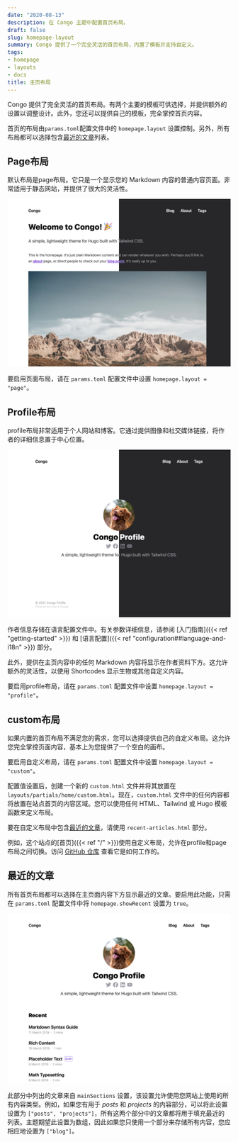```yaml
---
date: "2020-08-13"
description: 在 Congo 主题中配置首页布局。
draft: false
slug: homepage-layout
summary: Congo 提供了一个完全灵活的首页布局，内置了模板并支持自定义。
tags:
- homepage
- layouts
- docs
title: 主页布局
---
```


Congo 提供了完全灵活的首页布局。有两个主要的模板可供选择，并提供额外的设置以调整设计。此外，您还可以提供自己的模板，完全掌控首页内容。

首页的布局由`params.toml`配置文件中的 `homepage.layout` 设置控制。另外，所有布局都可以选择包含[最近的文章](#recent-articles)列表。

## Page布局

默认布局是page布局。它只是一个显示您的 Markdown 内容的普通内容页面。非常适用于静态网站，并提供了很大的灵活性。

![首页布局截图](home-page.jpg)

要启用页面布局，请在 `params.toml` 配置文件中设置 `homepage.layout = "page"`。

## Profile布局

profile布局非常适用于个人网站和博客。它通过提供图像和社交媒体链接，将作者的详细信息置于中心位置。

![个人资料布局截图](home-profile.jpg)

作者信息存储在语言配置文件中。有关参数详细信息，请参阅 [入门指南]({{< ref "getting-started" >}}) 和 [语言配置]({{< ref "configuration##language-and-i18n" >}}) 部分。

此外，提供在主页内容中的任何 Markdown 内容将显示在作者资料下方。这允许额外的灵活性，以使用 Shortcodes 显示生物或其他自定义内容。

要启用profile布局，请在 `params.toml` 配置文件中设置 `homepage.layout = "profile"`。

## custom布局

如果内置的首页布局不满足您的需求，您可以选择提供自己的自定义布局。这允许您完全掌控页面内容，基本上为您提供了一个空白的画布。

要启用自定义布局，请在 `params.toml` 配置文件中设置 `homepage.layout = "custom"`。

配置值设置后，创建一个新的 `custom.html` 文件并将其放置在 `layouts/partials/home/custom.html`。现在，`custom.html` 文件中的任何内容都将放置在站点首页的内容区域。您可以使用任何 HTML、Tailwind 或 Hugo 模板函数来定义布局。

要在自定义布局中包含[最近的文章](#recent-articles)，请使用 `recent-articles.html` 部分。

例如，这个站点的[首页]({{< ref "/" >}})使用自定义布局，允许在profile和page布局之间切换。访问 [GitHub 仓库](https://github.com/jpanther/congo/blob/dev/exampleSite/layouts/partials/home/custom.html) 查看它是如何工作的。

## 最近的文章

所有首页布局都可以选择在主页面内容下方显示最近的文章。要启用此功能，只需在 `params.toml` 配置文件中将 `homepage.showRecent` 设置为 `true`。

![具有最近文章的个人资料布局](home-profile-list.jpg)

此部分中列出的文章来自 `mainSections` 设置，该设置允许使用您网站上使用的所有内容类型。例如，如果您有用于 _posts_ 和 _projects_ 的内容部分，可以将此设置设置为 `["posts", "projects"]`，所有这两个部分中的文章都将用于填充最近的列表。主题期望此设置为数组，因此如果您只使用一个部分来存储所有内容，您应相应地设置为 `["blog"]`。
